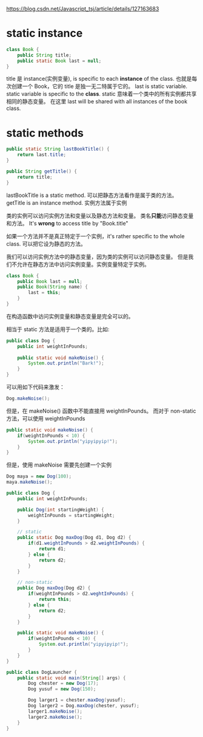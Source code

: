 https://blog.csdn.net/Javascript_tsj/article/details/127163683
# static instance
```java
class Book {
	public String title;
	public static Book last = null;
}
```
title 是 instance(实例变量), is specific to each **instance** of the class.
	也就是每次创建一个 Book，它的 title 是独一无二特属于它的。
last is static variable.
	static variable is specific to the **class**.
static 意味着一个类中的所有实例都共享相同的静态变量。
在这里 last will be shared with all instances of the book class.

# static methods
```java
public static String lastBookTitle() {
	return last.title;
}

public String getTitle() {
	return title;
}
```
lastBookTitle is a static method.
可以把静态方法看作是属于类的方法。
getTitle is an instance method.
实例方法属于实例

类的实例可以访问实例方法和变量以及静态方法和变量。
类名**只能**访问静态变量和方法。
It's **wrong** to access title by "Book.title"

如果一个方法并不是真正特定于一个实例，it's rather specific to the whole class. 可以把它设为静态的方法。

我们可以访问实例方法中的静态变量，因为类的实例可以访问静态变量。
但是我们不允许在静态方法中访问实例变量。实例变量特定于实例。

```java
class Book {
	public Book last = null;
	public Book(String name) {
		last = this;
	}
}
```
在构造函数中访问实例变量和静态变量是完全可以的。

相当于 static 方法是适用于一个类的。比如:
```java
public class Dog {
	public int weightInPounds;
	
	public static void makeNoise() {
		System.out.println("Bark!");
	}
}
```
可以用如下代码来激发：
```java
Dog.makeNoise();
```
但是，在 makeNoise() 函数中不能直接用 weightInPounds。
而对于 non-static 方法，可以使用 weightInPounds
```java
public static void makeNoise() {
	if(weightInPounds < 10) {
		System.out.println("yipyipyip!");
	} 
}
```
但是，使用 makeNoise 需要先创建一个实例
```java
Dog maya = new Dog(100);
maya.makeNoise();
```



```java
public class Dog {
	public int weightInPounds;

	public Dog(int startingWeight) {
		weightInPounds = startingWeight;
	}

	// static
	public static Dog maxDog(Dog d1, Dog d2) {
		if(d1.weightInPounds > d2.weightInPounds) {
			return d1;
		} else {
			return d2;
		}
	}

	// non-static
	public Dog maxDog(Dog d2) {
		if(weightInPounds > d2.weghtInPounds) {
			return this;
		} else {
			return d2;
		}
	}

	public static void makeNoise() {
		if(weightInPounds < 10) {
			System.out.println("yipyipyip!");
		} 
	}
}

```

```java
public class DogLauncher {
	public static void main(String[] args) {
		Dog chester = new Dog(17);
		Dog yusuf = new Dog(150);

		Dog larger1 = chester.maxDog(yusuf);
		Dog larger2 = Dog.maxDog(chester, yusuf);
		larger1.makeNoise();
		larger2.makeNoise();
	}
}
```